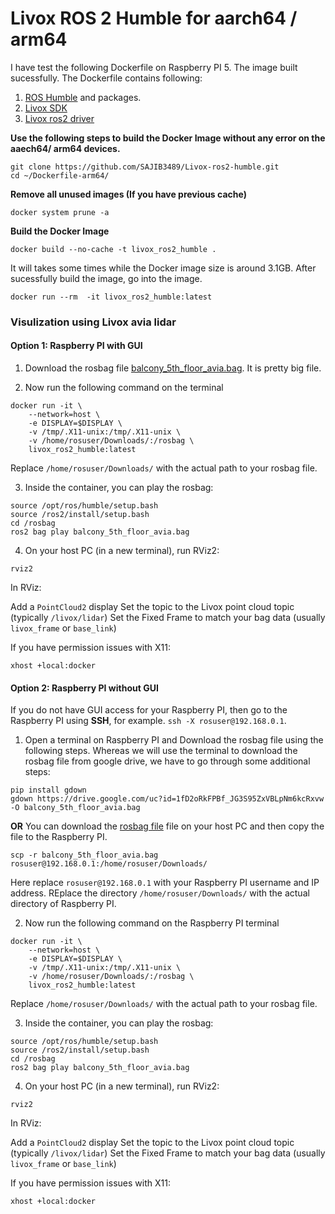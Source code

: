 # Livox ROS 2 Humble for aarch64 / arm64

I have test the following Dockerfile on Raspberry PI 5. The image built sucessfully. The Dockerfile contains following:
1. [ROS Humble](https://hub.docker.com/layers/arm64v8/ros/humble/images/sha256-b0b9bb05b0dceb08acc0e640c5b1c8a205da350369881d61b4ef42715ee42a63?context=explore) and packages.
2. [Livox SDK](https://github.com/SAJIB3489/Livox-SDK.git)
3. [Livox ros2 driver](https://github.com/SAJIB3489/livox_ros2_driver.git)

**Use the following steps to build the Docker Image without any error on the aaech64/ arm64 devices.**


```
git clone https://github.com/SAJIB3489/Livox-ros2-humble.git
cd ~/Dockerfile-arm64/
```

**Remove all unused images (If you have previous cache)**

```
docker system prune -a
```
**Build the Docker Image**

```
docker build --no-cache -t livox_ros2_humble .
```

It will takes some times while the Docker image size is around 3.1GB. After sucessfully build the image, go into the image.

```
docker run --rm  -it livox_ros2_humble:latest
```

### Visulization using Livox avia lidar

#### Option 1: Raspberry PI with GUI 

1. Download the rosbag file [balcony_5th_floor_avia.bag](https://drive.google.com/file/d/1fD2oRkFPBf_JG3S95ZxVBLpNm6kcRxvw/view?usp=drive_link). It is pretty big file. 

2. Now run the following command on the terminal

```
docker run -it \
    --network=host \
    -e DISPLAY=$DISPLAY \
    -v /tmp/.X11-unix:/tmp/.X11-unix \
    -v /home/rosuser/Downloads/:/rosbag \
    livox_ros2_humble:latest
```

Replace ``/home/rosuser/Downloads/`` with the actual path to your rosbag file.

3. Inside the container, you can play the rosbag:

```
source /opt/ros/humble/setup.bash
source /ros2/install/setup.bash
cd /rosbag
ros2 bag play balcony_5th_floor_avia.bag
```

4. On your host PC (in a new terminal), run RViz2:

```
rviz2
```

In RViz:

Add a ``PointCloud2`` display
Set the topic to the Livox point cloud topic (typically ``/livox/lidar``)
Set the Fixed Frame to match your bag data (usually ``livox_frame`` or ``base_link``)

If you have permission issues with X11:
```
xhost +local:docker
```

#### Option 2: Raspberry PI without GUI

If you do not have GUI access for your Raspberry PI, then go to the Raspberry PI using **SSH**, for example. ``ssh -X rosuser@192.168.0.1``.

1. Open a terminal on Raspberry PI and Download the rosbag file using the following steps. Whereas we will use the terminal to download the rosbag file from google drive, we have to go through some additional steps:

```
pip install gdown
gdown https://drive.google.com/uc?id=1fD2oRkFPBf_JG3S95ZxVBLpNm6kcRxvw -O balcony_5th_floor_avia.bag
```
**OR** You can download the [rosbag file](https://drive.google.com/file/d/1fD2oRkFPBf_JG3S95ZxVBLpNm6kcRxvw/view?usp=drive_link) file on your host PC and then copy the file to the Raspberry PI.

```
scp -r balcony_5th_floor_avia.bag rosuser@192.168.0.1:/home/rosuser/Downloads/
```

Here replace ``rosuser@192.168.0.1`` with your Raspberry PI username and IP address. REplace the directory ``/home/rosuser/Downloads/`` with the actual directory of Raspberry PI.


2. Now run the following command on the Raspberry PI terminal

```
docker run -it \
    --network=host \
    -e DISPLAY=$DISPLAY \
    -v /tmp/.X11-unix:/tmp/.X11-unix \
    -v /home/rosuser/Downloads/:/rosbag \
    livox_ros2_humble:latest
```

Replace ``/home/rosuser/Downloads/`` with the actual path to your rosbag file.

3. Inside the container, you can play the rosbag:

```
source /opt/ros/humble/setup.bash
source /ros2/install/setup.bash
cd /rosbag
ros2 bag play balcony_5th_floor_avia.bag
```

4. On your host PC (in a new terminal), run RViz2:

```
rviz2
```

In RViz:

Add a ``PointCloud2`` display
Set the topic to the Livox point cloud topic (typically ``/livox/lidar``)
Set the Fixed Frame to match your bag data (usually ``livox_frame`` or ``base_link``)

If you have permission issues with X11:
```
xhost +local:docker
```